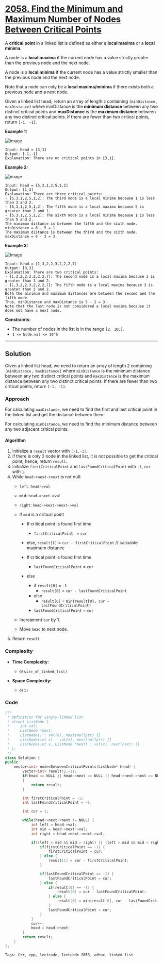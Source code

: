 
# [2058. Find the Minimum and Maximum Number of Nodes Between Critical Points](https://leetcode.com/problems/find-the-minimum-and-maximum-number-of-nodes-between-critical-points/description)

A **critical point** in a linked list is defined as either a **local maxima** or a **local minima**.

A node is a **local maxima** if the current node has a value strictly greater than the previous node and the next node.

A node is a **local minima** if the current node has a value strictly smaller than the previous node and the next node.

Note that a node can only be a **local maxima/minima** if there exists both a previous node and a next node.

Given a linked list head, return an array of length `2` containing `[minDistance, maxDistance]` where minDistance is the **minimum distance** between any two distinct critical points and **maxDistance** is
the **maximum distance** between any two distinct critical points. If there are fewer than two critical points, return `[-1, -1]`.

 
**Example 1:**

![image](https://github.com/akazad13/leetcode/assets/16265339/af23e2d6-aa6b-4193-a781-dbef274e3624)

    Input: head = [3,1]
    Output: [-1,-1]
    Explanation: There are no critical points in [3,1].

**Example 2:**

![image](https://github.com/akazad13/leetcode/assets/16265339/c097aab5-ff7d-45c3-88a6-6c7fddc10fb3)

    Input: head = [5,3,1,2,5,1,2]
    Output: [1,3]
    Explanation: There are three critical points:
    - [5,3,1,2,5,1,2]: The third node is a local minima because 1 is less than 3 and 2.
    - [5,3,1,2,5,1,2]: The fifth node is a local maxima because 5 is greater than 2 and 1.
    - [5,3,1,2,5,1,2]: The sixth node is a local minima because 1 is less than 5 and 2.
    The minimum distance is between the fifth and the sixth node. minDistance = 6 - 5 = 1.
    The maximum distance is between the third and the sixth node. maxDistance = 6 - 3 = 3.

**Example 3:**

![image](https://github.com/akazad13/leetcode/assets/16265339/bf06b178-2989-4628-a448-c8c7019d3308)

    Input: head = [1,3,2,2,3,2,2,2,7]
    Output: [3,3]
    Explanation: There are two critical points:
    - [1,3,2,2,3,2,2,2,7]: The second node is a local maxima because 3 is greater than 1 and 2.
    - [1,3,2,2,3,2,2,2,7]: The fifth node is a local maxima because 3 is greater than 2 and 2.
    Both the minimum and maximum distances are between the second and the fifth node.
    Thus, minDistance and maxDistance is 5 - 2 = 3.
    Note that the last node is not considered a local maxima because it does not have a next node.
 
**Constraints:**

- The number of nodes in the list is in the range `[2, 105]`.
- `1 <= Node.val <= 10^5`

---

## Solution

Given a linked list head, we need to return an array of length 2 containing `[minDistance, maxDistance]` where `minDistance` is the minimum distance between any two distinct critical points and `maxDistance` is the maximum distance between any two distinct critical points. If there are fewer than two critical points, return `[-1, -1]`.

### Approach

For calculating `maxDistance`, we need to find the first and last critical point in the linked list and get the distance between them.

For calculating `minDistance`, we need to find the minimum distance between any two adjacent critical points.

#### Algorithm
1. Initialize a `result` vector with `[-1,-1]`.
2. if there is only 3 node in the linked list, it is not possible to get the critical point, hence, return `result`.
3. Initialize `firstCriticalPoint` and `lastFoundCriticalPoint` with `-1`, `cur` with `1`.
4. While `head->next->next` is not null:
    - `left`: `head->val`
    - `mid`: `head->next->val`
    - `right`: `head->next->next->val`

    - If `mid` is a critical point
        - If critical point is found first time
            - `firstCriticalPoint ` = `cur`
        - else, `result[1]` = `cur - firstCriticalPoint` // calculate maximum distance

        - If critical point is found first time
            - `lastFoundCriticalPoint` = `cur`
        - else
            - if `result[0]` = `-1`
                - `result[0]` = `cur - lastFoundCriticalPoint`
            - else
                - `result[0]` = `min(result[0], cur - lastFoundCriticalPoint)`
            - `lastFoundCriticalPoint` = `cur`
    - Increament `cur` by 1.
    - Move `head` to next node.
5. Return `result`


### Complexity

- **Time Complexity:**

    - `O(size_of_linked_list)`

- **Space Complexity:**

    - `O(1)`

### Code

```cpp
/**
 * Definition for singly-linked list.
 * struct ListNode {
 *     int val;
 *     ListNode *next;
 *     ListNode() : val(0), next(nullptr) {}
 *     ListNode(int x) : val(x), next(nullptr) {}
 *     ListNode(int x, ListNode *next) : val(x), next(next) {}
 * };
 */
class Solution {
public:
    vector<int> nodesBetweenCriticalPoints(ListNode* head) {
        vector<int> result(2,-1);
        if(head == NULL || head->next == NULL || head->next->next == NULL)
        {
            return result;
        }

        int firstCriticalPoint = -1;
        int lastFoundCriticalPoint = -1;

        int cur = 1;

        while(head->next->next != NULL) {
            int left = head->val; 
            int mid = head->next->val;
            int right = head->next->next->val; 

            if((left < mid && mid > right) || (left > mid && mid < right)) {
                if(firstCriticalPoint == -1) {
                    firstCriticalPoint = cur;
                } else {
                    result[1] = cur - firstCriticalPoint;
                }

                if(lastFoundCriticalPoint == -1) {
                    lastFoundCriticalPoint = cur;
                } else {
                    if(result[0] == -1) {
                        result[0] = cur - lastFoundCriticalPoint;
                    } else {
                        result[0] = min(result[0], cur - lastFoundCriticalPoint);
                    }
                    lastFoundCriticalPoint = cur;
                }
            }
            cur++;
            head = head->next;
        }
        return result;
    }
};
```

    Tags: C++, cpp, leetcode, leetcode 2058, adhoc, linked list